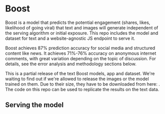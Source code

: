 # Boost

Boost is a model that predicts the potential engagement (shares, likes, likelihood of going viral) that text and images will generate independent of the serving algorithm or initial exposure. This repo includes the model and dataset for text and a website-agnostic JS endpoint to serve it. 

Boost achieves 87% prediction accuracy for social media and structured content like news. It achieves 71%-76% accuracy on anonymous internet comments, with great variation depending on the topic of discussion. For details, see the error analysis and methodology sections below.

This is a partial release of the text Boost models, app and dataset. We're waiting to find out if we're allowed to release the images or the model trained on them. Due to their size, they have to be downloaded from here:  . The code on this repo can be used to replicate the results on the text data.

## Serving the model
